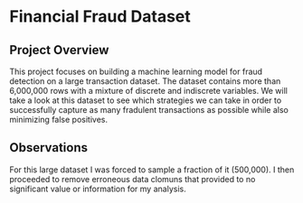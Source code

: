 # Financial Fraud Dataset

## Project Overview
This project focuses on building a machine learning model for fraud detection on a large transaction dataset. The dataset contains more than 6,000,000 rows with a mixture of discrete and indiscrete variables. We will take a look at this dataset to see which strategies we can take in order to successfully capture as many fradulent transactions as possible while also minimizing false positives.

## Observations
For this large dataset I was forced to sample a fraction of it (500,000). I then proceeded to remove erroneous data clomuns that provided to no significant value or information for my analysis.